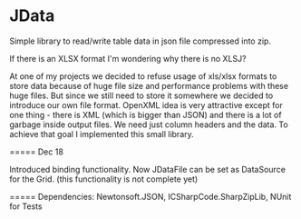 JData
=====

Simple library to read/write table data in json file compressed into zip.

If there is an XLSX format I'm wondering why there is no XLSJ?

At one of my projects we decided to refuse usage of xls/xlsx formats to store data because of huge file size 
and performance problems with these huge files. But since we still need to store it somewhere we decided to
introduce our own file format. OpenXML idea is very attractive except for one thing - there is XML (which
is bigger than JSON) and there is a lot of garbage inside output files. We need just column headers and the data.
To achieve that goal I implemented this small library.

=====
Dec 18

Introduced binding functionality. Now JDataFile can be set as DataSource for the Grid.
(this functionality is not complete yet)

=====
Dependencies: Newtonsoft.JSON, ICSharpCode.SharpZipLib, NUnit for Tests
